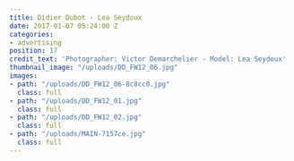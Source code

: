 ```yaml
---
title: Didier Dubot - Lea Seydoux
date: 2017-01-07 05:24:00 Z
categories:
- advertising
position: 17
credit_text: 'Photographer: Victor Demarchelier - Model: Lea Seydoux'
thumbnail_image: "/uploads/DD_FW12_06.jpg"
images:
- path: "/uploads/DD_FW12_06-8c8cc0.jpg"
  class: full
- path: "/uploads/DD_FW12_01.jpg"
  class: full
- path: "/uploads/DD_FW12_02.jpg"
  class: full
- path: "/uploads/MAIN-7157ce.jpg"
  class: full
---
```


